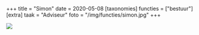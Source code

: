 +++
title = "Simon"
date = 2020-05-08
[taxonomies]
functies = ["bestuur"]
[extra]
taak = "Adviseur"
foto = "/img/functies/simon.jpg"
+++

![](/img/functies/simon.jpg)